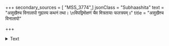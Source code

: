 +++
secondary_sources = [ "MSS_3774",]
jsonClass = "Subhaashita"
text = "असुखैश्च विनालापो गुह्यस्य कथनं तथा।  \nविपद्विमोक्षणं चैव मित्रतायाः फलत्रयम्॥"
title = "असुखैश्च विनालापो"

+++

<details><summary>Text</summary>

असुखैश्च विनालापो गुह्यस्य कथनं तथा।  
विपद्विमोक्षणं चैव मित्रतायाः फलत्रयम्॥
</details>

